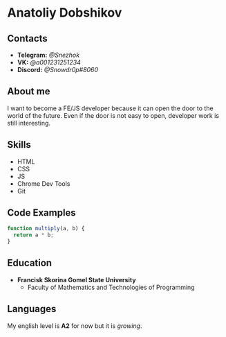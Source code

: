 # Anatoliy Dobshikov
## Contacts
* **Telegram:** *@Snezhok*
* **VK:** *@a001231251234*
* **Discord:** *@Snowdr0p#8060*

## About me
I want to become a FE/JS developer because it can open the door to the world of the future. Even if the door is not easy to open, developer work is still interesting.

## Skills
* HTML
* CSS
* JS
* Chrome Dev Tools
* Git

## Code Examples
```javascript
function multiply(a, b) {
  return a * b;
}
```

## Education
* **Francisk Skorina Gomel State University**
  * Faculty of Mathematics and Technologies of Programming

## Languages
My english level is **A2** for now but it is *growing*.